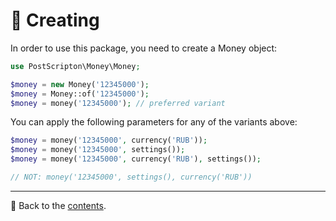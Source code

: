 # 🧰 Creating
In order to use this package, you need to create a Money object:

```php
use PostScripton\Money\Money;

$money = new Money('12345000');
$money = Money::of('12345000');
$money = money('12345000'); // preferred variant
```

You can apply the following parameters for any of the variants above:
```php
$money = money('12345000', currency('RUB'));
$money = money('12345000', settings());
$money = money('12345000', currency('RUB'), settings());

// NOT: money('12345000', settings(), currency('RUB'))
```

---

📌 Back to the [contents](/README.md#table-of-contents).
